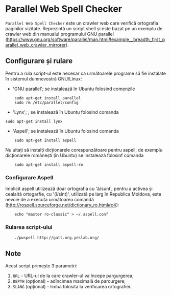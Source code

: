 Parallel Web Spell Checker
==========================

`Parallel Web Spell Checker` este un crawler web care verifică ortografia paginilor vizitate.
Reprezintă un script shell și este bazat pe un exemplu de crawler web din manualul programului GNU parallel (https://www.gnu.org/software/parallel/man.html#example__breadth_first_parallel_web_crawler_mirrorer).

Configurare și rulare
---------------------

Pentru a rula script-ul este necesar ca următoarele programe să fie instalate în sistemul dumnevostră GNU/Linux:

* 'GNU parallel'; se instalează în Ubuntu folosind comenzile

```
    sudo apt-get install parallel
    sudo rm /etc/parallel/config
```
* 'Lynx'; ; se instalează în Ubuntu folosind comanda

```
sudo apt-get install lynx
```
* 'Aspell'; se instalează în Ubuntu folosind comanda

```
    sudo apt-get install aspell   
```
Nu uitați să instalți dicționarele corespunzătoare pentru aspell, de exemplu dicționarele românești (în Ubuntu) se instalează folosinf comanda
``` 
    sudo apt-get install aspell-ro
```

### Configurare Aspell

Implicit aspell utilizează doar ortografia cu 'â/sunt', pentru a activea și cealaltă ortogarfie, cu '(î/sînt)', utilizată pe larg în Republica Moldova, este nevoie de a executa următoarea comandă (http://rospell.sourceforge.net/dictionary_ro.html#c4): 

```
    echo "master ro-classic" > ~/.aspell.conf
```


### Rularea script-ului
```
    ./pwspell http://gatt.org.yeslab.org/
```

Note
-----

Acest script primește 3 parametri:

1. `URL` - URL-ul de la care crawler-ul va începe pargurgerea;
2. `DEPTH` (opțional) - adîncimea maximală de parcurgere;
3. `SLANG` (opțional) - limba folosita la verificarea ortografiei.

